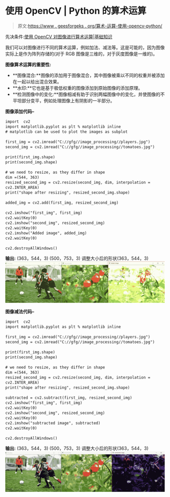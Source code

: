 # 使用 OpenCV | Python 的算术运算

> 原文:[https://www . geesforgeks . org/算术-运算-使用-opencv-python/](https://www.geeksforgeeks.org/arithmetic-operations-using-opencv-python/)

先决条件:[使用 OpenCV 对图像进行算术运算|基础知识](https://www.geeksforgeeks.org/arithmetic-operations-on-images-using-opencv-set-1-addition-and-subtraction/)

我们可以对图像进行不同的算术运算，例如加法、减法等。这是可能的，因为图像实际上是作为阵列存储的(对于 RGB 图像是三维的，对于灰度图像是一维的)。

**图像算术运算的重要性:**

*   **图像混合:**图像的添加用于图像混合，其中图像被乘以不同的权重并被添加在一起以给出混合效果。
*   **水印:**它也是基于极低权重的图像添加到原始图像的添加原理。
*   **检测图像中的变化:**图像相减有助于识别两幅图像中的变化，并使图像的不平坦部分变平，例如处理图像上有阴影的一半部分。

**图像添加代码–**

```
import  cv2
import matplotlib.pyplot as plt % matplotlib inline
# matplotlib can be used to plot the images as subplot

first_img = cv2.imread("C://gfg//image_processing//players.jpg")
second_img = cv2.imread("C://gfg//image_processing//tomatoes.jpg")

print(first_img.shape)
print(second_img.shape)

# we need to resize, as they differ in shape
dim =(544, 363)
resized_second_img = cv2.resize(second_img, dim, interpolation = cv2.INTER_AREA)
print("shape after resizing", resized_second_img.shape)

added_img = cv2.add(first_img, resized_second_img)

cv2.imshow("first_img", first_img)
cv2.waitKey(0)
cv2.imshow("second_img", resized_second_img)
cv2.waitKey(0)
cv2.imshow("Added image", added_img)
cv2.waitKey(0)

cv2.destroyAllWindows()
```

**输出:**
(363，544，3)
(500，753，3)
调整大小后的形状(363，544，3)
![](img/5fdf9ba9186693c707affcf63a385c3a.png)

**图像减法代码–**

```
import  cv2
import matplotlib.pyplot as plt % matplotlib inline

first_img = cv2.imread("C://gfg//image_processing//players.jpg")
second_img = cv2.imread("C://gfg//image_processing//tomatoes.jpg")

print(first_img.shape)
print(second_img.shape)

# we need to resize, as they differ in shape
dim =(544, 363)
resized_second_img = cv2.resize(second_img, dim, interpolation = cv2.INTER_AREA)
print("shape after resizing", resized_second_img.shape)

subtracted = cv2.subtract(first_img, resized_second_img)
cv2.imshow("first_img", first_img)
cv2.waitKey(0)
cv2.imshow("second_img", resized_second_img)
cv2.waitKey(0)
cv2.imshow("subtracted image", subtracted)
cv2.waitKey(0)

cv2.destroyAllWindows()
```

**输出:**
(363，544，3)
(500，753，3)
调整大小后的形状(363，544，3)
![](img/7783b17da32d85fba9534672fa656d92.png)